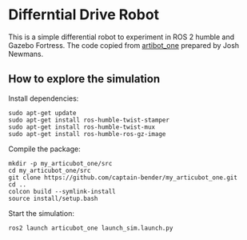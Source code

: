 # Differntial Drive Robot

This is a simple differential robot to experiment in ROS 2 humble and Gazebo Fortress. The code copied from [artibot_one](https://github.com/joshnewans/articubot_one) prepared by Josh Newmans.

## How to explore the simulation
Install dependencies:
```
sudo apt-get update
sudo apt-get install ros-humble-twist-stamper
sudo apt-get install ros-humble-twist-mux
sudo apt-get install ros-humble-ros-gz-image
```

Compile the package:

```
mkdir -p my_articubot_one/src
cd my_articubot_one/src
git clone https://github.com/captain-bender/my_articubot_one.git
cd ..
colcon build --symlink-install
source install/setup.bash 
```

Start the simulation:
```
ros2 launch articubot_one launch_sim.launch.py
```
